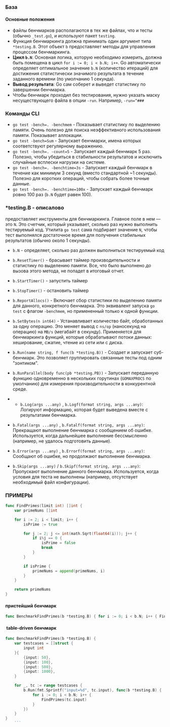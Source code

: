 ### База

#### Основные положения
- файлы бенчмарков располагаются в тех же файлах, что и тесты (обычно `_test.go`), и используют пакет `testing`.
- Функция бенчмаркинга должна принимать один аргумент типа `*testing.B`. Этот объект `b` предоставляет методы для управления процессом бенчмаркинга.
- **Цикл `b.N`**: Основная логика, которую необходимо измерить, должна быть помещена в цикл `for i := 0; i < b.N; i++`. Go автоматически определяет оптимальное значение `b.N` (количество итераций) для достижения статистически значимого результата в течение заданного времени (по умолчанию 1 секунда).
- **Вывод результата**: Go сам соберет и выведет статистику по завершении бенчмарка.
- Чтобы бенчмарк проходил без тестирования, нужно указать маску несуществующего файла в опции `-run`. Например, `-run=^###`


### Команды CLI
- `go test -bench=. -benchmem` - Показывает статистику по выделению памяти. Очень полезно для поиска неэффективного использования памяти. Показывает аллокации.
- `go test -bench=Sum` - Запускает бенчмарки, имена которых соответствуют регулярному выражению. 
- `go test -bench=. -count=5` - Запускает каждый бенчмарк 5 раз. Полезно, чтобы убедиться в стабильности результатов и исключить случайные всплески нагрузки на системе.
- `go test -bench=. -benchtime=3s` - Запускает каждый бенчмарк в течение как минимум 3 секунд (вместо стандартной ~1 секунды). Полезно для коротких операций, чтобы собрать более точные данные.
- `go test -bench=. -benchtime=100x` - Запускает каждый бенчмарк ровно 100 раз (`b.N` будет равен 100).


### \*testing.B - описалово
предоставляет инструменты для бенчмаркинга. Главное поле в нем — это `N`. Это счетчик, который указывает, сколько раз нужно выполнить тестируемый код. Утилита `go test` сама подбирает значение `N`, чтобы тест выполнялся достаточное время для получения стабильных результатов (обычно около 1 секунды).

- `b.N` - определяет, сколько раз должен выполниться тестируемый код
- `b.ResetTimer()` - брасывает таймер производительности и статистику по выделению памяти. Все, что было выполнено _до_ вызова этого метода, не попадет в итоговый отчет.
- `b.StartTimer()` - запустить таймер
- `b.StopTimer()` - остановить таймер
- `b.ReportAllocs()` - Включает сбор статистики по выделению памяти для данного, конкретного бенчмарка. Это эквивалент запуска `go test` с флагом `-benchmem`, но примененный только к одной функции.
- `b.SetBytes(n int64)` - Устанавливает количество байт, обработанных за одну операцию. Это меняет вывод с `ns/op` (наносекунд на операцию) на `MB/s` (мегабайт в секунду).  Применяется для бенчмаркинга функций, которые обрабатывают потоки данных: хеширование, сжатие, чтение из сети или с диска.
- `b.Run(name string, f func(b *testing.B))` - Создает и запускает суб-бенчмарк. Это позволяет группировать связанные тесты под одним "зонтиком".
- `b.RunParallel(body func(pb *testing.PB))` -  Запускает переданную функцию одновременно в нескольких горутинах (`GOMAXPROCS` по умолчанию) для измерения производительности в конкурентной среде.
- - `b.Log(args ...any)` , `b.Logf(format string, args ...any)`: Логируют информацию, которая будет выведена вместе с результатами бенчмарка.
    
- `b.Fatal(args ...any)` , `b.Fatalf(format string, args ...any)`: Прекращают выполнение бенчмарка с сообщением об ошибке. Используется, когда дальнейшее выполнение бессмысленно (например, не удалось подготовить данные).
    
- `b.Error(args ...any)` , `b.Errorf(format string, args ...any)`: Сообщают об ошибке, но продолжают выполнение бенчмарка.
    
- `b.Skip(args ...any)` / `b.Skipf(format string, args ...any)`: Пропускают выполнение данного бенчмарка. Используется, когда условия для теста не выполнены (например, отсутствует необходимый файл конфигурации).


### ПРИМЕРЫ

```go 
func FindPrimes(limit int) []int {
	var primeNums []int

	for i := 2; i < limit; i++ {
		isPrime := true

		for j := 2; j <= int(math.Sqrt(float64(i))); j++ {
			if i%j == 0 {
				isPrime = false
				break
			}
		}

		if isPrime {
			primeNums = append(primeNums, i)
		}
	}

	return primeNums
}
```


#### пристейший бенчмарк
```go
func BenchmarkFindPrimes(b *testing.B) { for i := 0; i < b.N; i++ { FindPrimes(100) } }
```



####  table-driven бенчмарк
```go
func BenchmarkFindPrimes(b *testing.B) {
	var testcases = []struct {
		input int
	}{
		{input: 50},
		{input: 100},
		{input: 500},
		{input: 1000},
	}

	for _, tc := range testcases {
		b.Run(fmt.Sprintf("input=%d", tc.input), func(b *testing.B) {
			for i := 0; i < b.N; i++ {
				FindPrimes(tc.input)
			}
		})
	}
}
	```